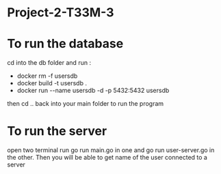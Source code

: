 # Project-2-T33M-3

# To run the database
cd into the db folder and run : 
- docker rm -f usersdb
- docker build -t usersdb .
- docker run --name usersdb -d -p 5432:5432 usersdb

then cd .. back into your main folder to run the program

# To run the server

open two terminal run go run main.go in one and go run user-server.go in the other.
Then you will be able to get  name of the user connected to a server
